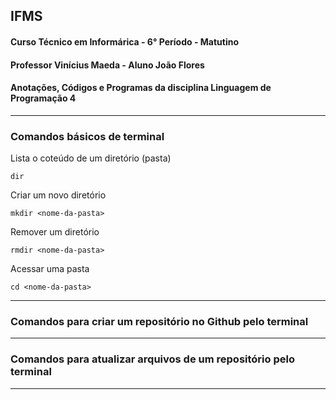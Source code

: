## IFMS

#### Curso Técnico em Informárica - 6° Período - Matutino

#### Professor Vinícius Maeda - Aluno João Flores

#### Anotações, Códigos e Programas da disciplina Linguagem de Programação 4

---

### Comandos básicos de terminal

Lista o coteúdo de um diretório (pasta)

```
dir
```

Criar um novo diretório

```
mkdir <nome-da-pasta>
```

Remover um diretório

```
rmdir <nome-da-pasta>
```

Acessar uma pasta

```
cd <nome-da-pasta>
```

---

### Comandos para criar um repositório no Github pelo terminal



---

### Comandos para atualizar arquivos de um repositório pelo terminal



---